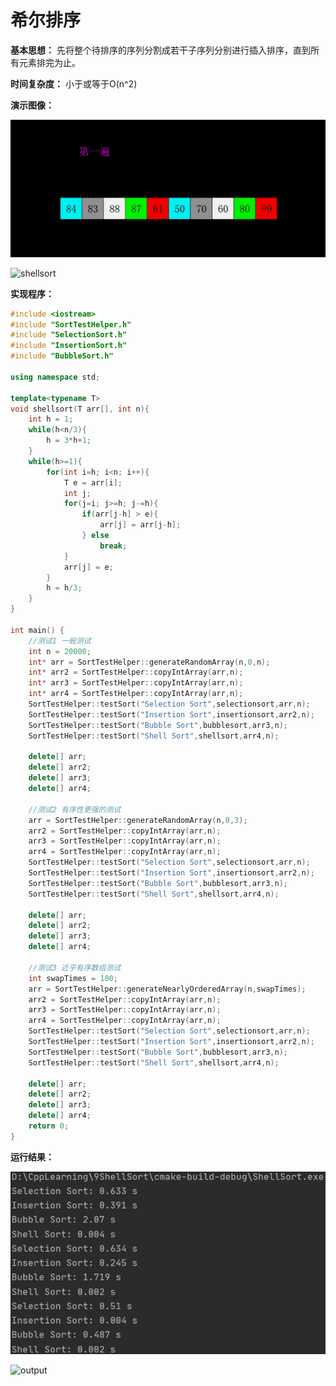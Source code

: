 # 希尔排序

**基本思想：** 先将整个待排序的序列分割成若干子序列分别进行插入排序，直到所有元素排完为止。

**时间复杂度：** 小于或等于O(n^2)

**演示图像：**

![shellsort](https://github.com/ma-nual/C-Algorithm-practice/blob/master/9ShellSort/shellsort.gif)

![shellsort](D:\CppLearning\9ShellSort\shellsort.gif)

**实现程序：**

```c++
#include <iostream>
#include "SortTestHelper.h"
#include "SelectionSort.h"
#include "InsertionSort.h"
#include "BubbleSort.h"

using namespace std;

template<typename T>
void shellsort(T arr[], int n){
    int h = 1;
    while(h<n/3){
        h = 3*h+1;
    }
    while(h>=1){
        for(int i=h; i<n; i++){
            T e = arr[i];
            int j;
            for(j=i; j>=h; j-=h){
                if(arr[j-h] > e){
                    arr[j] = arr[j-h];
                } else
                    break;
            }
            arr[j] = e;
        }
        h = h/3;
    }
}

int main() {
    //测试1 一般测试
    int n = 20000;
    int* arr = SortTestHelper::generateRandomArray(n,0,n);
    int* arr2 = SortTestHelper::copyIntArray(arr,n);
    int* arr3 = SortTestHelper::copyIntArray(arr,n);
    int* arr4 = SortTestHelper::copyIntArray(arr,n);
    SortTestHelper::testSort("Selection Sort",selectionsort,arr,n);
    SortTestHelper::testSort("Insertion Sort",insertionsort,arr2,n);
    SortTestHelper::testSort("Bubble Sort",bubblesort,arr3,n);
    SortTestHelper::testSort("Shell Sort",shellsort,arr4,n);

    delete[] arr;
    delete[] arr2;
    delete[] arr3;
    delete[] arr4;

    //测试2 有序性更强的测试
    arr = SortTestHelper::generateRandomArray(n,0,3);
    arr2 = SortTestHelper::copyIntArray(arr,n);
    arr3 = SortTestHelper::copyIntArray(arr,n);
    arr4 = SortTestHelper::copyIntArray(arr,n);
    SortTestHelper::testSort("Selection Sort",selectionsort,arr,n);
    SortTestHelper::testSort("Insertion Sort",insertionsort,arr2,n);
    SortTestHelper::testSort("Bubble Sort",bubblesort,arr3,n);
    SortTestHelper::testSort("Shell Sort",shellsort,arr4,n);

    delete[] arr;
    delete[] arr2;
    delete[] arr3;
    delete[] arr4;

    //测试3 近乎有序数组测试
    int swapTimes = 100;
    arr = SortTestHelper::generateNearlyOrderedArray(n,swapTimes);
    arr2 = SortTestHelper::copyIntArray(arr,n);
    arr3 = SortTestHelper::copyIntArray(arr,n);
    arr4 = SortTestHelper::copyIntArray(arr,n);
    SortTestHelper::testSort("Selection Sort",selectionsort,arr,n);
    SortTestHelper::testSort("Insertion Sort",insertionsort,arr2,n);
    SortTestHelper::testSort("Bubble Sort",bubblesort,arr3,n);
    SortTestHelper::testSort("Shell Sort",shellsort,arr4,n);

    delete[] arr;
    delete[] arr2;
    delete[] arr3;
    delete[] arr4;
    return 0;
}
```

**运行结果：**

![output](https://github.com/ma-nual/C-Algorithm-practice/blob/master/9ShellSort/output.png)

![output](D:\CppLearning\9ShellSort\output.png)
